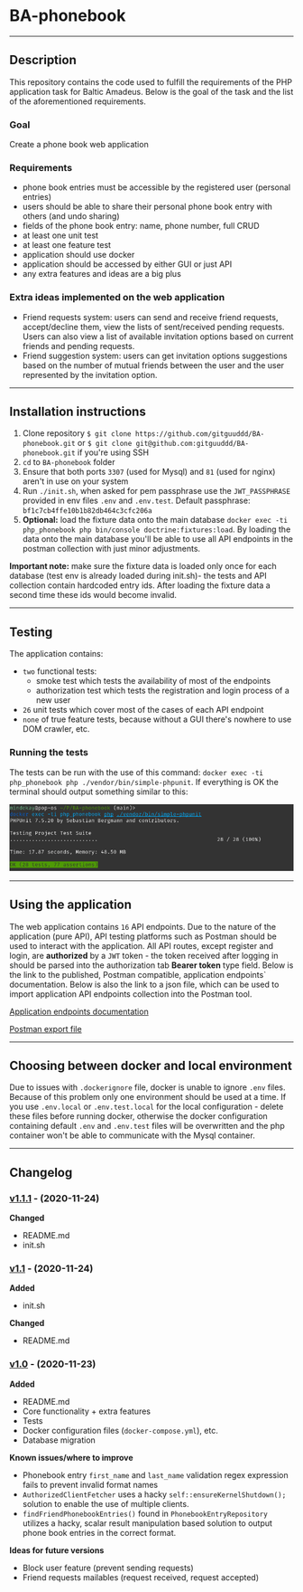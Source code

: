 # BA-phonebook

---

## Description
This repository contains the code used to fulfill the requirements of the PHP application task for Baltic Amadeus. Below is the goal of the task and the list of the aforementioned requirements.

### Goal
Create a phone book web application

### Requirements

- phone book entries must be accessible by the registered user (personal entries)
- users should be able to share their personal phone book entry with others (and undo sharing)
- fields of the phone book entry: name, phone number, full CRUD
- at least one unit test
- at least one feature test
- application should use docker
- application should be accessed by either GUI or just API
- any extra features and ideas are a big plus

### Extra ideas implemented on the web application

- Friend requests system: users can send and receive friend requests, accept/decline them, view the lists of sent/received pending requests.
 Users can also view a list of available invitation options based on current friends and pending requests.
- Friend suggestion system: users can get invitation options suggestions based on the number of mutual friends between the user and the user represented by the invitation option.

---
## Installation instructions

1. Clone repository ```$ git clone https://github.com/gitguuddd/BA-phonebook.git``` or ```$ git clone git@github.com:gitguuddd/BA-phonebook.git``` if you're using SSH
2. ```cd``` to ```BA-phonebook``` folder
3. Ensure that both ports ```3307``` (used for Mysql) and ```81``` (used for nginx) aren't in use on your system
4. Run ```./init.sh```, when asked for pem passphrase use the ```JWT_PASSPHRASE``` provided in env files ```.env``` and ```.env.test```. Default passphrase: ```bf1c7cb4ffe10b1b82db464c3cfc206a```
5.  **Optional:** load the fixture data onto the main database ```docker exec -ti php_phonebook php bin/console doctrine:fixtures:load```.
 By loading the data onto the main database you'll be able to use all API endpoints in the postman collection with just minor adjustments.

**Important note:** make sure the fixture data is loaded only once for each database (test env is already loaded during init.sh)- the tests and API collection contain hardcoded entry ids. After loading the fixture data a second time these ids would become invalid.

---
## Testing

The application contains:
- ```two``` functional tests:
    - smoke test which tests the availability of most of the endpoints
    - authorization test which tests the registration and login process of a new user
- ```26``` unit tests which cover most of the cases of each API endpoint
- ```none``` of true feature tests, because without a GUI there's nowhere to use DOM crawler, etc.

### Running the tests

The tests can be run with the use of this command: ```docker exec -ti php_phonebook php ./vendor/bin/simple-phpunit```.
 If everything is OK the terminal should output something similar to this:

![testing output](images/testing_output.png)

---

## Using the application

 The web application contains ```16``` API endpoints. Due to the nature of the application (pure API), API testing platforms such as Postman should be used to interact with the application.
 All API routes, except register and login,  are **authorized** by a ```JWT``` token - the token received after logging in should be parsed into the authorization tab **Bearer token** type field. Below is the link to the published, Postman compatible, application endpoints` documentation. Below is also the link to a json file, which can be used to import application API endpoints collection into the Postman tool.

[Application endpoints documentation](https://documenter.getpostman.com/view/5871347/TVewa4r8)

[Postman export file](https://www.dropbox.com/s/x9jkaw8v941z617/BA-phonebook%20API.postman_collection.json?dl=0)

---

## Choosing between docker and local environment

Due to issues with ```.dockerignore``` file, docker is unable to ignore ```.env``` files. Because of this problem only one environment should be used at a time. 
If you use ```.env.local``` or ```.env.test.local``` for the local configuration - delete these files before running docker, otherwise the docker configuration containing default ```.env``` and ```.env.test``` files will be overwritten and the php container won't be able to communicate with the Mysql container.

---


## Changelog

### [v1.1.1](https://github.com/gitguuddd/BA-phonebook/releases/tag/v1.1.1) - (2020-11-24)

**Changed**
- README.md
- init.sh

### [v1.1](https://github.com/gitguuddd/BA-phonebook/releases/tag/v1.1) - (2020-11-24)

**Added**
- init.sh

**Changed**
- README.md

### [v1.0](https://github.com/gitguuddd/BA-phonebook/releases/tag/v1.0) - (2020-11-23)

**Added**
- README.md
- Core functionality + extra features
- Tests
- Docker configuration files (```docker-compose.yml```), etc.
- Database migration

**Known issues/where to improve**
- Phonebook entry ```first_name``` and ```last_name``` validation regex expression fails to prevent invalid format names
- ```AuthorizedClientFetcher``` uses a hacky ```self::ensureKernelShutdown();``` solution to enable the use of multiple clients.
- ```findFriendPhonebookEntries()``` found in ```PhonebookEntryRepository``` utilizes a hacky,
 scalar result manipulation based solution to output phone book entries in the correct format.
 
**Ideas for future versions**
- Block user feature (prevent sending requests)
- Friend requests mailables (request received, request accepted)
